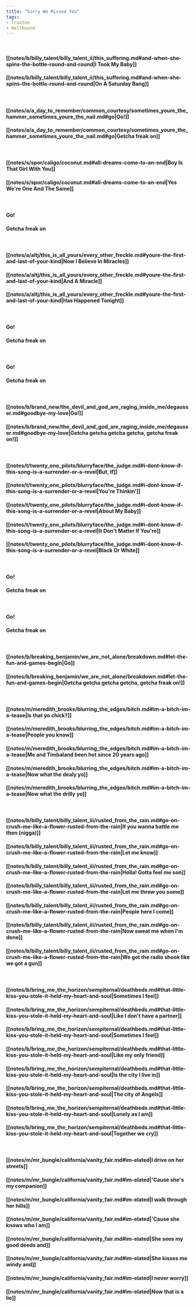 ```yaml
---
title: "Sorry We Missed You"
tags:
- Truxton
- Hellhound
---
```

&nbsp;
#### [[notes/b/billy_talent/billy_talent_ii/this_suffering.md#and-when-she-spins-the-bottle-round-and-round|I Took My Baby]]
#### [[notes/b/billy_talent/billy_talent_ii/this_suffering.md#and-when-she-spins-the-bottle-round-and-round|On A Saturday Bang]]
&nbsp;
#### [[notes/a/a_day_to_remember/common_courtesy/sometimes_youre_the_hammer_sometimes_youre_the_nail.md#go|Go!]]
#### [[notes/a/a_day_to_remember/common_courtesy/sometimes_youre_the_hammer_sometimes_youre_the_nail.md#go|Getcha freak on]]
&nbsp;
#### [[notes/s/spor/caligo/coconut.md#all-dreams-come-to-an-end|Boy Is That Girl With You]]
#### [[notes/s/spor/caligo/coconut.md#all-dreams-come-to-an-end|Yes We're One And The Same]]
&nbsp;
#### Go!
#### Getcha freak on
&nbsp;
#### [[notes/a/altj/this_is_all_yours/every_other_freckle.md#youre-the-first-and-last-of-your-kind|Now I Believe In Miracles]]
#### [[notes/a/altj/this_is_all_yours/every_other_freckle.md#youre-the-first-and-last-of-your-kind|And A Miracle]]
#### [[notes/a/altj/this_is_all_yours/every_other_freckle.md#youre-the-first-and-last-of-your-kind|Has Happened Tonight]]
&nbsp;
#### Go!
#### Getcha freak on
&nbsp;
#### Go!
#### Getcha freak on
&nbsp;
#### [[notes/b/brand_new/the_devil_and_god_are_raging_inside_me/degausser.md#goodbye-my-love|Go!]]
#### [[notes/b/brand_new/the_devil_and_god_are_raging_inside_me/degausser.md#goodbye-my-love|Getcha getcha getcha getcha, getcha freak on!]]
&nbsp;
#### [[notes/t/twenty_one_pilots/blurryface/the_judge.md#i-dont-know-if-this-song-is-a-surrender-or-a-revel|But, If]]
#### [[notes/t/twenty_one_pilots/blurryface/the_judge.md#i-dont-know-if-this-song-is-a-surrender-or-a-revel|You're Thinkin']]
#### [[notes/t/twenty_one_pilots/blurryface/the_judge.md#i-dont-know-if-this-song-is-a-surrender-or-a-revel|About My Baby]]
#### [[notes/t/twenty_one_pilots/blurryface/the_judge.md#i-dont-know-if-this-song-is-a-surrender-or-a-revel|It Don't Matter If You're]]
#### [[notes/t/twenty_one_pilots/blurryface/the_judge.md#i-dont-know-if-this-song-is-a-surrender-or-a-revel|Black Or White]]
&nbsp;
#### Go!
#### Getcha freak on
&nbsp;
#### Go!
#### Getcha freak on
&nbsp;
#### [[notes/b/breaking_benjamin/we_are_not_alone/breakdown.md#let-the-fun-and-games-begin|Go]]
#### [[notes/b/breaking_benjamin/we_are_not_alone/breakdown.md#let-the-fun-and-games-begin|Getcha getcha getcha getcha, getcha freak on!]]
&nbsp;
#### [[notes/m/meredith_brooks/blurring_the_edges/bitch.md#im-a-bitch-im-a-tease|Is that yo chick?]]
#### [[notes/m/meredith_brooks/blurring_the_edges/bitch.md#im-a-bitch-im-a-tease|People you know]]
#### [[notes/m/meredith_brooks/blurring_the_edges/bitch.md#im-a-bitch-im-a-tease|Me and Timbaland been hot since 20 years ago]]
#### [[notes/m/meredith_brooks/blurring_the_edges/bitch.md#im-a-bitch-im-a-tease|Now what the dealy yo]]
#### [[notes/m/meredith_brooks/blurring_the_edges/bitch.md#im-a-bitch-im-a-tease|Now what the drilly yo]]
&nbsp;
#### [[notes/b/billy_talent/billy_talent_iii/rusted_from_the_rain.md#go-on-crush-me-like-a-flower-rusted-from-the-rain|If you wanna battle me then (nigga)]]
#### [[notes/b/billy_talent/billy_talent_iii/rusted_from_the_rain.md#go-on-crush-me-like-a-flower-rusted-from-the-rain|Let me know]]
#### [[notes/b/billy_talent/billy_talent_iii/rusted_from_the_rain.md#go-on-crush-me-like-a-flower-rusted-from-the-rain|Holla! Gotta feel me son]]
#### [[notes/b/billy_talent/billy_talent_iii/rusted_from_the_rain.md#go-on-crush-me-like-a-flower-rusted-from-the-rain|Let me throw you some]]
#### [[notes/b/billy_talent/billy_talent_iii/rusted_from_the_rain.md#go-on-crush-me-like-a-flower-rusted-from-the-rain|People here I come]]
#### [[notes/b/billy_talent/billy_talent_iii/rusted_from_the_rain.md#go-on-crush-me-like-a-flower-rusted-from-the-rain|Now sweat me when I'm done]]
#### [[notes/b/billy_talent/billy_talent_iii/rusted_from_the_rain.md#go-on-crush-me-like-a-flower-rusted-from-the-rain|We got the radio shook like we got a gun]]
&nbsp;
#### [[notes/b/bring_me_the_horizon/sempiternal/deathbeds.md#that-little-kiss-you-stole-it-held-my-heart-and-soul|Sometimes I feel]]
#### [[notes/b/bring_me_the_horizon/sempiternal/deathbeds.md#that-little-kiss-you-stole-it-held-my-heart-and-soul|Like I don't have a partner]]
#### [[notes/b/bring_me_the_horizon/sempiternal/deathbeds.md#that-little-kiss-you-stole-it-held-my-heart-and-soul|Sometimes I feel]]
#### [[notes/b/bring_me_the_horizon/sempiternal/deathbeds.md#that-little-kiss-you-stole-it-held-my-heart-and-soul|Like my only friend]]
#### [[notes/b/bring_me_the_horizon/sempiternal/deathbeds.md#that-little-kiss-you-stole-it-held-my-heart-and-soul|Is the city I live in]]
#### [[notes/b/bring_me_the_horizon/sempiternal/deathbeds.md#that-little-kiss-you-stole-it-held-my-heart-and-soul|The city of Angels]]
#### [[notes/b/bring_me_the_horizon/sempiternal/deathbeds.md#that-little-kiss-you-stole-it-held-my-heart-and-soul|Lonely as I am]]
#### [[notes/b/bring_me_the_horizon/sempiternal/deathbeds.md#that-little-kiss-you-stole-it-held-my-heart-and-soul|Together we cry]]
&nbsp;
#### [[notes/m/mr_bungle/california/vanity_fair.md#im-elated|I drive on her streets]]
#### [[notes/m/mr_bungle/california/vanity_fair.md#im-elated|'Cause she's my companion]]
#### [[notes/m/mr_bungle/california/vanity_fair.md#im-elated|I walk through her hills]]
#### [[notes/m/mr_bungle/california/vanity_fair.md#im-elated|'Cause she knows who I am]]
#### [[notes/m/mr_bungle/california/vanity_fair.md#im-elated|She sees my good deeds and]]
#### [[notes/m/mr_bungle/california/vanity_fair.md#im-elated|She kisses me windy and]]
#### [[notes/m/mr_bungle/california/vanity_fair.md#im-elated|I never worry]]
#### [[notes/m/mr_bungle/california/vanity_fair.md#im-elated|Now that is a lie]]
